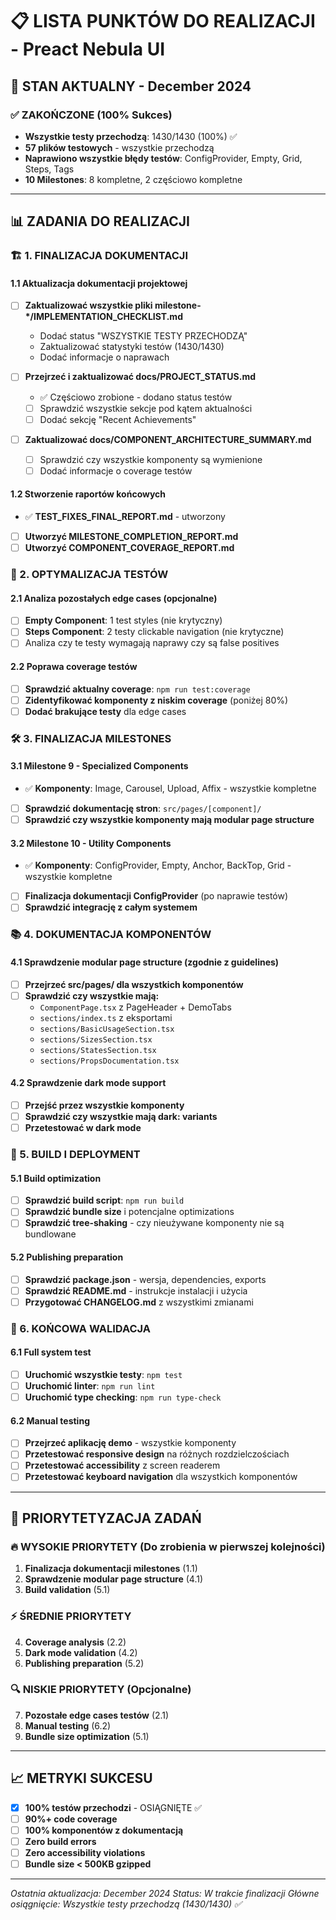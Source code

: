 # 📋 LISTA PUNKTÓW DO REALIZACJI - Preact Nebula UI

## 🎉 STAN AKTUALNY - December 2024

### ✅ ZAKOŃCZONE (100% Sukces)

- **Wszystkie testy przechodzą**: 1430/1430 (100%) ✅
- **57 plików testowych** - wszystkie przechodzą
- **Naprawiono wszystkie błędy testów**: ConfigProvider, Empty, Grid, Steps, Tags
- **10 Milestones**: 8 kompletne, 2 częściowo kompletne

---

## 📊 ZADANIA DO REALIZACJI

### 🏗️ 1. FINALIZACJA DOKUMENTACJI

#### 1.1 Aktualizacja dokumentacji projektowej

- [ ] **Zaktualizować wszystkie pliki milestone-*/IMPLEMENTATION_CHECKLIST.md**
  - Dodać status "WSZYSTKIE TESTY PRZECHODZĄ"
  - Zaktualizować statystyki testów (1430/1430)
  - Dodać informacje o naprawach

- [ ] **Przejrzeć i zaktualizować docs/PROJECT_STATUS.md**
  - ✅ Częściowo zrobione - dodano status testów
  - [ ] Sprawdzić wszystkie sekcje pod kątem aktualności
  - [ ] Dodać sekcję "Recent Achievements"

- [ ] **Zaktualizować docs/COMPONENT_ARCHITECTURE_SUMMARY.md**
  - [ ] Sprawdzić czy wszystkie komponenty są wymienione
  - [ ] Dodać informacje o coverage testów

#### 1.2 Stworzenie raportów końcowych

- ✅ **TEST_FIXES_FINAL_REPORT.md** - utworzony
- [ ] **Utworzyć MILESTONE_COMPLETION_REPORT.md**
- [ ] **Utworzyć COMPONENT_COVERAGE_REPORT.md**

### 🧪 2. OPTYMALIZACJA TESTÓW

#### 2.1 Analiza pozostałych edge cases (opcjonalne)

- [ ] **Empty Component**: 1 test styles (nie krytyczny)
- [ ] **Steps Component**: 2 testy clickable navigation (nie krytyczne)
- [ ] Analiza czy te testy wymagają naprawy czy są false positives

#### 2.2 Poprawa coverage testów

- [ ] **Sprawdzić aktualny coverage**: `npm run test:coverage`
- [ ] **Zidentyfikować komponenty z niskim coverage** (poniżej 80%)
- [ ] **Dodać brakujące testy** dla edge cases

### 🛠️ 3. FINALIZACJA MILESTONES

#### 3.1 Milestone 9 - Specialized Components

- ✅ **Komponenty**: Image, Carousel, Upload, Affix - wszystkie kompletne
- [ ] **Sprawdzić dokumentację stron**: `src/pages/[component]/`
- [ ] **Sprawdzić czy wszystkie komponenty mają modular page structure**

#### 3.2 Milestone 10 - Utility Components  

- ✅ **Komponenty**: ConfigProvider, Empty, Anchor, BackTop, Grid - wszystkie kompletne
- [ ] **Finalizacja dokumentacji ConfigProvider** (po naprawie testów)
- [ ] **Sprawdzić integrację z całym systemem**

### 📚 4. DOKUMENTACJA KOMPONENTÓW

#### 4.1 Sprawdzenie modular page structure (zgodnie z guidelines)

- [ ] **Przejrzeć src/pages/ dla wszystkich komponentów**
- [ ] **Sprawdzić czy wszystkie mają:**
  - `ComponentPage.tsx` z PageHeader + DemoTabs
  - `sections/index.ts` z eksportami
  - `sections/BasicUsageSection.tsx`
  - `sections/SizesSection.tsx`
  - `sections/StatesSection.tsx`
  - `sections/PropsDocumentation.tsx`

#### 4.2 Sprawdzenie dark mode support

- [ ] **Przejść przez wszystkie komponenty**
- [ ] **Sprawdzić czy wszystkie mają dark: variants**
- [ ] **Przetestować w dark mode**

### 🔧 5. BUILD I DEPLOYMENT

#### 5.1 Build optimization

- [ ] **Sprawdzić build script**: `npm run build`
- [ ] **Sprawdzić bundle size** i potencjalne optimizations
- [ ] **Sprawdzić tree-shaking** - czy nieużywane komponenty nie są bundlowane

#### 5.2 Publishing preparation

- [ ] **Sprawdzić package.json** - wersja, dependencies, exports
- [ ] **Sprawdzić README.md** - instrukcje instalacji i użycia
- [ ] **Przygotować CHANGELOG.md** z wszystkimi zmianami

### 🎯 6. KOŃCOWA WALIDACJA

#### 6.1 Full system test

- [ ] **Uruchomić wszystkie testy**: `npm test`
- [ ] **Uruchomić linter**: `npm run lint`
- [ ] **Uruchomić type checking**: `npm run type-check`

#### 6.2 Manual testing

- [ ] **Przejrzeć aplikację demo** - wszystkie komponenty
- [ ] **Przetestować responsive design** na różnych rozdzielczościach
- [ ] **Przetestować accessibility** z screen readerem
- [ ] **Przetestować keyboard navigation** dla wszystkich komponentów

---

## 🚀 PRIORYTETYZACJA ZADAŃ

### 🔥 WYSOKIE PRIORYTETY (Do zrobienia w pierwszej kolejności)

1. **Finalizacja dokumentacji milestones** (1.1)
2. **Sprawdzenie modular page structure** (4.1)
3. **Build validation** (5.1)

### ⚡ ŚREDNIE PRIORYTETY

4. **Coverage analysis** (2.2)
5. **Dark mode validation** (4.2)
6. **Publishing preparation** (5.2)

### 🔍 NISKIE PRIORYTETY (Opcjonalne)

7. **Pozostałe edge cases testów** (2.1)
8. **Manual testing** (6.2)
9. **Bundle size optimization** (5.1)

---

## 📈 METRYKI SUKCESU

- [x] **100% testów przechodzi** - OSIĄGNIĘTE ✅
- [ ] **90%+ code coverage**
- [ ] **100% komponentów z dokumentacją**
- [ ] **Zero build errors**
- [ ] **Zero accessibility violations**
- [ ] **Bundle size < 500KB gzipped**

---

*Ostatnia aktualizacja: December 2024*
*Status: W trakcie finalizacji*
*Główne osiągnięcie: Wszystkie testy przechodzą (1430/1430) ✅*
